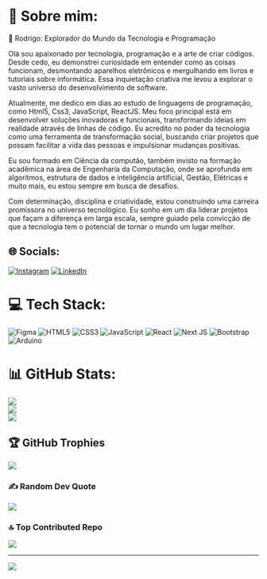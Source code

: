 # 💫 Sobre mim:
👋 Rodrigo: Explorador do Mundo da Tecnologia e Programação

Olá sou apaixonado por tecnologia, programação e a arte de criar códigos. Desde cedo, eu demonstrei curiosidade em entender como as coisas funcionam, desmontando aparelhos eletrônicos e mergulhando em livros e tutoriais sobre informática. Essa inquietação criativa me levou a explorar o vasto universo do desenvolvimento de software.

Atualmente, me dedico em dias ao estudo de linguagens de programação, como Html5, Css3, JavaScript, ReactJS. Meu foco principal está em desenvolver soluções inovadoras e funcionais, transformando ideias em realidade através de linhas de código. Eu acredito no poder da tecnologia como uma ferramenta de transformação social, buscando criar projetos que possam facilitar a vida das pessoas e impulsionar mudanças positivas.

Eu sou formado em Ciência da computão, também invisto na formação acadêmica na área de Engenharia da Computação, onde se aprofunda em algoritmos, estrutura de dados e inteligência artificial, Gestão, Elétricas e muito mais, eu estou sempre em busca de desafios.

Com determinação, disciplina e criatividade,  estou construindo uma carreira promissora no universo tecnológico. Eu sonho em um dia liderar projetos que façam a diferença em larga escala, sempre guiado pela convicção de que a tecnologia tem o potencial de tornar o mundo um lugar melhor.


## 🌐 Socials:
[![Instagram](https://img.shields.io/badge/Instagram-%23E4405F.svg?logo=Instagram&logoColor=white)](https://instagram.com/rodrigoadrian062) [![LinkedIn](https://img.shields.io/badge/LinkedIn-%230077B5.svg?logo=linkedin&logoColor=white)](https://www.linkedin.com/in/rodrigo-adrian062/) 

# 💻 Tech Stack:
![Figma](https://img.shields.io/badge/figma-%23F24E1E.svg?style=plastic&logo=figma&logoColor=white) ![HTML5](https://img.shields.io/badge/html5-%23E34F26.svg?style=plastic&logo=html5&logoColor=white) ![CSS3](https://img.shields.io/badge/css3-%231572B6.svg?style=plastic&logo=css3&logoColor=white)  ![JavaScript](https://img.shields.io/badge/javascript-%23323330.svg?style=plastic&logo=javascript&logoColor=%23F7DF1E)
  ![React](https://img.shields.io/badge/react-%2320232a.svg?style=plastic&logo=react&logoColor=%2361DAFB) ![Next JS](https://img.shields.io/badge/Next-black?style=plastic&logo=next.js&logoColor=white) ![Bootstrap](https://img.shields.io/badge/bootstrap-%238511FA.svg?style=plastic&logo=bootstrap&logoColor=white) ![Arduino](https://img.shields.io/badge/-Arduino-00979D?style=plastic&logo=Arduino&logoColor=white)
# 📊 GitHub Stats:
![](https://github-readme-stats.vercel.app/api?username=rodrigoAdrian062&theme=radical&hide_border=false&include_all_commits=true&count_private=false)<br/>
![](https://github-readme-streak-stats.herokuapp.com/?user=rodrigoAdrian062&theme=radical&hide_border=false)<br/>
![](https://github-readme-stats.vercel.app/api/top-langs/?username=rodrigoAdrian062&theme=radical&hide_border=false&include_all_commits=true&count_private=false&layout=compact)

## 🏆 GitHub Trophies
![](https://github-profile-trophy.vercel.app/?username=rodrigoAdrian062&theme=radical&no-frame=false&no-bg=true&margin-w=4)

### ✍️ Random Dev Quote
![](https://quotes-github-readme.vercel.app/api?type=horizontal&theme=radical)

### 🔝 Top Contributed Repo
![](https://github-contributor-stats.vercel.app/api?username=rodrigoAdrian062&limit=5&theme=radical&combine_all_yearly_contributions=true)

---
[![](https://visitcount.itsvg.in/api?id=rodrigoAdrian062&icon=4&color=13)](https://visitcount.itsvg.in)

<!-- Proudly created with GPRM ( https://gprm.itsvg.in ) -->
